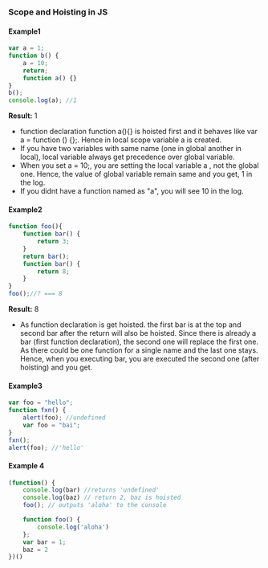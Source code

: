 ### Scope and Hoisting in JS

#### Example1
```javascript
var a = 1;
function b() {
    a = 10;
    return;
    function a() {}
}
b();
console.log(a); //1
```

**Result:** 1

* function declaration function a(){} is hoisted first and it behaves like var a = function () {};. Hence in local scope variable a is created.
* If you have two variables with same name (one in global another in local), local variable always get precedence over global variable.
* When you set a = 10;, you are setting the local variable a , not the global one. Hence, the value of global variable remain same and you get, 1 in the log.
* If you didnt have a function named as "a", you will see 10 in the log.

#### Example2

```javascript
function foo(){
    function bar() {
        return 3;
    }
    return bar();
    function bar() {
        return 8;
    }
}
foo();//? === 8
```

**Result:** 8

* As function declaration is get hoisted. the first bar is at the top and second bar after the return will also be hoisted. Since there is already a bar (first function declaration), the second one will replace the first one. As there could be one function for a single name and the last one stays. Hence, when you executing bar, you are executed the second one (after hoisting) and you get.

#### Example3

```javascript
var foo = "hello";
function fxn() {
    alert(foo); //undefined
    var foo = "bai";
}
fxn();
alert(foo); //'hello'
```

#### Example 4

```javascript
(function() {
    console.log(bar) //returns 'undefined'
    console.log(baz) // return 2, baz is hoisted
    foo(); // outputs 'aloha' to the console

    function foo() {
        console.log('aloha')
    };
    var bar = 1;
    baz = 2
})()
```
